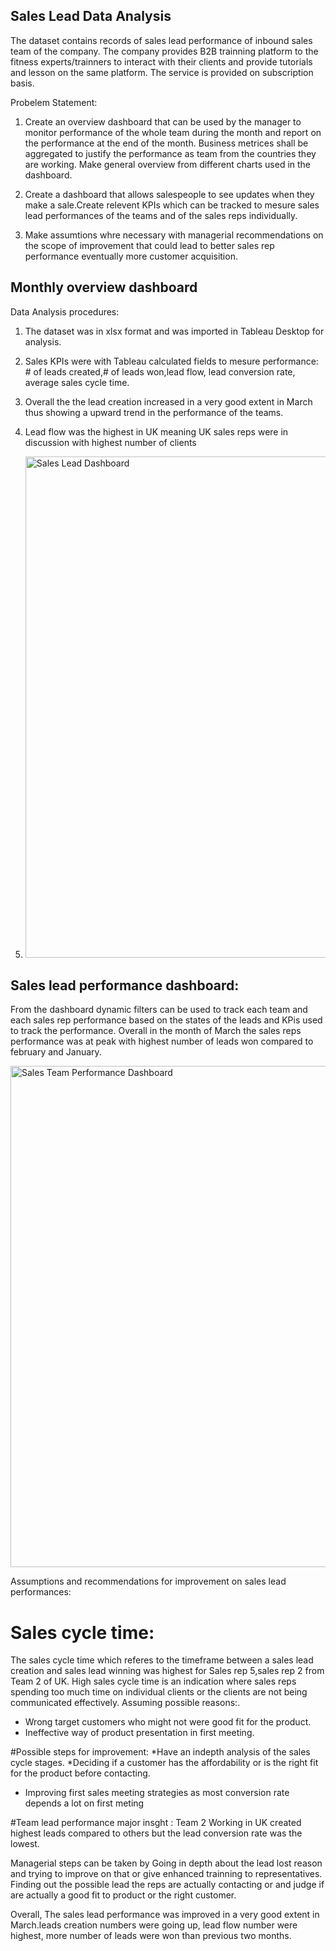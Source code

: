 ## Sales Lead Data Analysis 

The dataset contains records of sales lead performance of inbound sales team of the company. The company provides B2B trainning platform to the fitness experts/trainners to interact with their clients and provide tutorials and lesson on the same platform. The service is provided on subscription basis.

Probelem Statement:
1. Create an overview dashboard that can be used by the manager to monitor performance of the whole team during the month and report on the performance at the end of the month. Business metrices shall be aggregated to justify the performance as team from the countries they are working. Make general overview from different charts used in the dashboard. 

2. Create a dashboard that allows salespeople to see updates when they make a sale.Create relevent KPIs which can be tracked to mesure sales lead performances of the teams and of the sales reps individually.

3. Make assumtions whre necessary with managerial recommendations on the scope of improvement that could lead to better sales rep performance eventually more customer acquisition.

## Monthly overview dashboard
Data Analysis procedures:
1. The dataset was in xlsx format and was imported in Tableau Desktop for analysis. 
2. Sales KPIs were  with Tableau calculated fields to mesure performance: # of leads created,# of leads won,lead flow, lead conversion rate, average sales cycle time.
3. Overall the the lead creation increased in a very good extent in March thus showing a upward trend in the performance of the teams. 
4. Lead flow was the highest in UK meaning UK sales reps were in discussion with highest number of clients

6. <img width="802" alt="Sales Lead Dashboard" src="https://user-images.githubusercontent.com/96620728/174909369-7afe1235-a26a-4e85-80d4-2fc2208885c2.png">

## Sales lead performance dashboard:
From the dashboard dynamic filters can be used to track each team and each sales rep performance based on the states of the leads and KPis used to track the performance. Overall in the month of March the sales reps performance was at peak with highest number of leads won compared to february and January.

<img width="802" alt="Sales Team Performance Dashboard" src="https://user-images.githubusercontent.com/96620728/174909599-f8c19057-3aba-4446-b147-eaac96ab7c47.png">

Assumptions and recommendations for improvement on sales lead performances:

# Sales cycle time:
The sales cycle time which referes to the timeframe between a sales lead creation and sales lead winning was highest for Sales rep 5,sales rep 2 from Team 2 of UK.
High sales cycle time is an indication where sales reps spending too much time on individual clients or the clients are not being communicated effectively.
Assuming possible reasons:.
* Wrong target customers who might not were good fit for the product.
* Ineffective way of product presentation in first meeting.

#Possible steps for improvement:
*Have an indepth analysis of the sales cycle stages.
*Deciding if a customer has the affordability or is the right fit for the product before contacting.
* Improving first sales meeting strategies as most conversion rate depends a lot on first meting

#Team lead performance major insght :
Team 2 Working in UK created highest leads compared to others but the lead conversion rate was the lowest.

Managerial steps can be taken by
Going in depth about  the lead lost reason and trying to improve on that or give enhanced trainning to  representatives.
Finding out the possible lead  the reps are actually contacting or and judge if are actually a  good fit  to product or the right customer.

Overall, The sales lead performance was improved in a very good extent in March.leads creation numbers were going up, lead flow number were highest, more number of leads were won than previous two months. 
